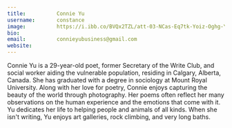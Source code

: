 ```yaml
---
title:          Connie Yu
username:       constance
image:          https://i.ibb.co/BVQx2TZL/att-03-NCas-Eq7tk-Yoiz-Oghg-YAfl-V-Yh-KTAz-Rs9h2-Yp4eq4.jpg
bio:            
email:          connieyubusiness@gmail.com
website:        
---
```


Connie Yu is a 29-year-old poet, former Secretary of the Write Club, and social worker aiding the vulnerable population, residing in Calgary, Alberta, Canada.  She has graduated with a degree in sociology at Mount Royal University. Along with her love for poetry, Connie enjoys capturing the beauty of the world through photography. Her poems often reflect her many observations on the human experience and the emotions that come with it. Yu dedicates her life to helping people and animals of all kinds. When she isn't writing, Yu enjoys art galleries, rock climbing, and very long baths.
